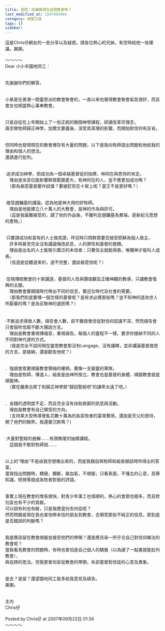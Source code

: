 ```yaml
---
title: 發問：該離開現在這間教會嗎？
last_modified_at: 1547993464
category: 成聖之路
tags: []
sidebar: 
---
```


<p>這是Chris仔網友的一些分享以及疑惑。請各位熱心的兄姊，有空時給他一些建議。謝謝。<br/><br/><!--more-->～～～～<br/>Dear 小小羊園地同工：<br/><br/><br/>先謝謝你們的解答。<br/><br/><br/>小某是在香港一間靈恩派的教會聚會的，一直以來也覺得教會聚會氣氛很好，而且會友也相當熱心事奉教會。<br/><br/><br/>只是自從在上年開始上了一些正統的晚間神學課程，研讀改革宗理念，<br/>唐崇榮牧師歸正神學，加爾文要義後，深受其真理的影響。而開始對信仰有反省。<br/><br/><br/>但同時也發現現在的教會裡存有大量的問題，以下是我向牧師提出問題和他給我的理由和個人的想法。<br/>還請進行批判。<br/><br/><br/>‧追求成功神學，把成功為一個卓越基督徒的指標，神同在與恩待的肯定。<br/>　理由是坐高位能影響群眾範圍更大，有神同在的人，豈不應更加成功嗎？<br/>　（那為甚麼基督要作奴僕？要被釘死在十架上呢？當王不是更好嗎？）<br/><br/><br/>‧接受趙鏞基的講論，認為他是神大用的好牧師。<br/>　理由是他能建立八十萬人的大教會，是神的作為與許可。<br/>　（這是我最難接受的，讀了他的作品後，不難判定趙鏞基為異端，是新紀元思想的產物。）<br/><br/><br/>‧只要請成功和富有的人士做見證，呼召時只問群眾要否接受耶穌為個人救主，<br/>　許多時甚至完全沒有講論悔改訊息，人的罪性和基督的救贖。<br/>　理由是出名的人士能吸引廣泛的未信者；只要信主就能得救，唯獨神才能叫人成長。<br/>　（信道是從聽道來的，道不完整，還談甚麼信呢？）<br/><br/><br/>‧忽視傳統教會的十架講道，基督的人性與價值觀及正確神觀的教導，只講教會復興的主題。<br/>　理由教會要跟隨時代帶出不同的信息，要迎合時代及社會的需要。<br/>　（那我們到底要傳一個怎樣的基督呢？是有求必應那些嗎？豈不知神的道為世人所厭棄的嗎？是為召聚神的選民嗎？）<br/>　<br/><br/>‧不斷追求得救人數，禱告會人數，卻不難發覺信徒對信仰認識不深，然而禱告會只會鼓吹信眾不斷大聲說方言。<br/>　理由是教會重視傳福音，重視禱告。每個人的靈程不一樣，要求你接納不同的人不同對神代達的方式。<br/>　（我是完全不認同現在靈恩教會那沒有Langage，沒有譒釋，並非講論基督救恩的方言。是接納，還是勸告他呢？）<br/><br/><br/>．強調會眾要順服教會領袖的權柄，要像一支屬靈的軍隊。<br/>　理由是牧師，傳道人，組長是由神所按立，教會也是基督的身體，順服教會就是順服神。<br/>　（實在離奧古斯丁和歸正神學那“歸回聖經吧”的謙卑太遠了吧。）<br/><br/><br/>．金錢的透明度不足，而且完全沒有扶助貧窮的訊息與活動。<br/>　理由是教會有自己領受的方向。<br/>　（支持某大型佈導會亂花數十萬為的各區牧者的宴席費用，還說是天父的恩待，開了他們的眼界。我還要沉默嗎？)<br/><br/><br/>‧大量對聖經的曲解.......有頭無尾的抽樣講經。<br/>　這個我不敢對牧師說.......<br/><br/><br/>以上的“理由”不是由我空想像出來的，而是我親自與牧師和組長傾談時所得出的答案，<br/>當我指出問題時，驕傲，獨斷，屬血氣，不順服，只看表面，不懂主的心意，高舉知識，短視等就成為牧者對我的評語。<br/><br/><br/>事實上現在教會的增長很快，對青少年事工也很順利，熱心的會眾也極多，而且對社區也有不少的貢獻。<br/>可以說有利也有敝，只是我應當何去何從呢？<br/>然而問題是現在我也害怕帶未信的朋友到教會，去領受那些不純正的信息。那到底是否錯誤的判斷嗎？<br/><br/><br/>我是應該留在教會順服並接受他們的帶領？還是應另尋一所乎合自己對信仰睇法的教會呢？<br/>當我看見教會的問題時，有時也害怕是自己個人的驕傲（以為讀了一點書就能批判教會），<br/>與自誇的思法。但我更害怕盲從教會的帶領，失卻基督對信徒的心意及異象。<br/><br/><br/>是去？是留？還望園地同工能多給我意見及禱告。<br/>謝謝。<br/><br/><br/>主內<br/>Chris仔<br/><br/>Posted by Chris仔 at 2007年09月23日 01:34 <br/>～～～～<br/><br/></p>